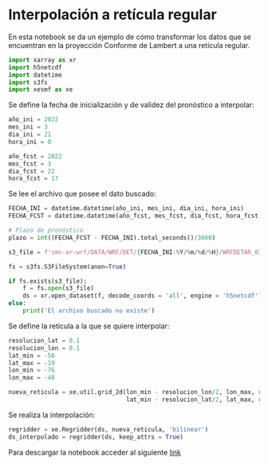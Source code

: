 # Interpolación a retícula regular

En esta notebook se da un ejemplo de cómo transformar los datos que se encuentran en la proyección Conforme de Lambert a una retícula regular.

```python
import xarray as xr
import h5netcdf
import datetime
import s3fs
import xesmf as xe
```

Se define la fecha de inicialización y de validez del pronóstico a interpolar:

```python
año_ini = 2022
mes_ini = 3
dia_ini = 21
hora_ini = 0

año_fcst = 2022
mes_fcst = 3
dia_fcst = 22
hora_fcst = 17
```

Se lee el archivo que posee el dato buscado:

```python
FECHA_INI = datetime.datetime(año_ini, mes_ini, dia_ini, hora_ini)
FECHA_FCST = datetime.datetime(año_fcst, mes_fcst, dia_fcst, hora_fcst)

# Plazo de pronóstico
plazo = int((FECHA_FCST - FECHA_INI).total_seconds()/3600)

s3_file = f'smn-ar-wrf/DATA/WRF/DET/{FECHA_INI:%Y/%m/%d/%H}/WRFDETAR_01H_{FECHA_INI:%Y%m%d_%H}_{plazo:03d}.nc'

fs = s3fs.S3FileSystem(anon=True)

if fs.exists(s3_file):
    f = fs.open(s3_file)
    ds = xr.open_dataset(f, decode_coords = 'all', engine = 'h5netcdf')
else:
    print('El archivo buscado no existe')
```

Se define la retícula a la que se quiere interpolar:

```python
resolucion_lat = 0.1
resolucion_lon = 0.1
lat_min = -56
lat_max = -19
lon_min = -76
lon_max = -48

nueva_reticula = xe.util.grid_2d(lon_min - resolucion_lon/2, lon_max, resolucion_lon, 
                                 lat_min - resolucion_lat/2, lat_max, resolucion_lat)

```

Se realiza la interpolación:

```python
regridder = xe.Regridder(ds, nueva_reticula, 'bilinear')
ds_interpolado = regridder(ds, keep_attrs = True)
```

Para descargar la notebook acceder al siguiente [link](../notebooks/Regrid.ipynb)
